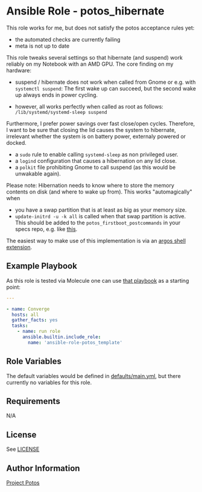 
# Ansible Role - potos\_hibernate

This role works for me, but does not satisfy the potos acceptance rules yet:

* the automated checks are currently failing
* meta is not up to date

This role tweaks several settings so that hibernate (and suspend) work
reliably on my Notebook with an AMD GPU. The core finding on my hardware:

* suspend / hibernate does not work when called from Gnome or
  e.g. with `systemctl suspend`: The first wake up can succeed,
  but the second wake up always ends in power cycling.

* however, all works perfectly when called as root as follows: `/lib/systemd/systemd-sleep suspend`

Furthermore, I prefer power savings over fast close/open cycles. Therefore, I want to be sure
that closing the lid causes the system to hibernate, irrelevant whether the system is on
battery power, externaly powered or docked.

* a `sudo` rule to enable calling `systemd-sleep` as non privileged user.
* a `logind` configuration that causes a hibernation on any lid close.
* a `polkit` file prohibiting Gnome to call suspend (as this would be unwakable again).

Please note: Hibernation needs to know where to store the memory contents
on disk (and where to wake up from). This works "automagically" when

* you have a swap partition that is at least as big as your memory size.
* `update-initrd -u -k all` is called when that swap partition is active. This
  should be added to the `potos_firstboot_postcommands` in your specs
  repo, e.g. like [this](https://github.com/nis65/ansible-specs-potos-mlc/blob/292fd283b899bc65898faaadee071a5e6db3119f/vars/potos_firstboot.yml#L3).

The easiest way to make use of this implementation is via
an [argos shell extension](https://github.com/nis65/ansible-role-potos_argos/blob/01b6961db64b4b97b54390cd344f9044c344e100/files/usr/local/src/potos_argos/mgmt#L6).

## Example Playbook

As this role is tested via Molecule one can use [that
playbook](./molecule/default/converge.yml) as a starting point:

```yaml
---

- name: Converge
  hosts: all
  gather_facts: yes
  tasks:
    - name: run role
      ansible.builtin.include_role:
        name: 'ansible-role-potos_template'
```

## Role Variables

The default variables would be defined in [defaults/main.yml](./defaults/main.yml),
but there currently no variables for this role.

## Requirements

N/A

## License

See [LICENSE](./LICENSE)

## Author Information

[Project Potos](https://github.com/projectpotos)

